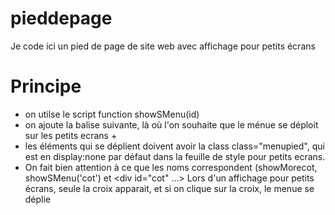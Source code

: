 # pieddepage
Je code ici un pied de page de site web avec affichage pour petits écrans
# Principe
- on utilse le script function showSMenu(id)
- on ajoute la balise <span> suivante, là où l'on souhaite que le ménue se déploit sur les petits ecrans 
  <span id="showMorecot" class="showMe" onclick="showSMenu('cot');">+</span>
 - les éléments qui se déplient doivent avoir la class class="menupied", qui est en display:none par défaut dans la feuille de style pour petits ecrans.
 - On fait bien attention à ce que les noms correspondent (showMorecot, showSMenu('cot') et <div id="cot" ...>
  Lors d'un affichage pour petits écrans, seule la croix apparait, et si on clique sur la croix, le menue se déplie
